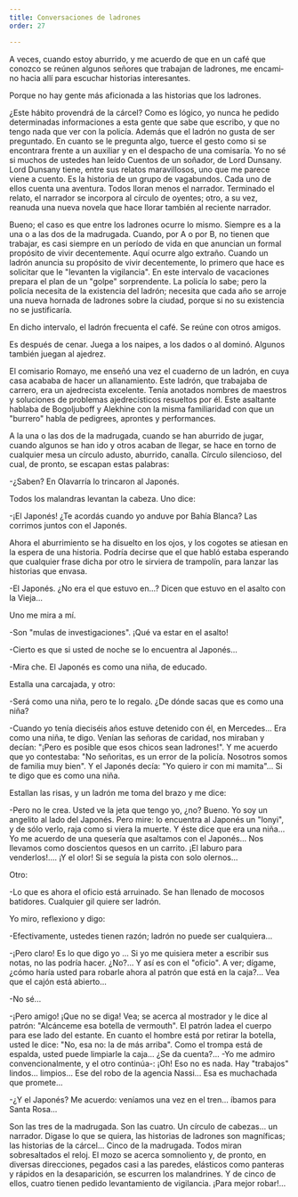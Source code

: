```yaml
---
title: Conversaciones de ladrones
order: 27

---
```


A veces, cuando estoy aburrido, y me acuerdo de que en un café que conozco se reúnen algunos señores que trabajan de ladrones, me encami­no hacia allí para escuchar historias interesantes.

Porque no hay gente más aficionada a las historias que los ladrones. 	

¿Este hábito provendrá de la cárcel? Como es lógico, yo nunca he pedido determinadas informaciones a esta gente que sabe que escribo, y que no tengo nada que ver con la policía. Además que el ladrón no gusta de ser preguntado. En cuanto se le pregunta algo, tuerce el gesto como si se encontrara frente a un auxiliar y en el despacho de una comisaría. 	Yo no sé si muchos de ustedes han leído Cuentos de un soñador, de Lord Dunsany. Lord Dunsany tiene, entre sus relatos maravillosos, uno que me parece viene a cuento. Es la historia de un grupo de vagabundos. Cada uno de ellos cuenta una aventura. Todos lloran menos el narrador. Terminado el relato, el narrador se incorpora al círculo de oyentes; otro, a su vez, reanuda una nueva novela que hace llorar también al reciente narrador.

Bueno; el caso es que entre los ladrones ocurre lo mismo. Siempre es a la una o a las dos de la madrugada. Cuando, por A o por B, no tie­nen que trabajar, es casi siempre en un período de vida en que anuncian un formal propósito de vivir decentemente. Aquí ocurre algo extraño. Cuando un ladrón anuncia su propósito de vivir decentemente, lo prime­ro que hace es solicitar que le "levanten la vigilancia". En este intervalo de vacaciones prepara el plan de un "golpe" sorprendente. La policía lo sabe; pero la policía necesita de la existencia del ladrón; necesita que ca­da año se arroje una nueva hornada de ladrones sobre la ciudad, porque si no su existencia no se justificaría.

En dicho intervalo, el ladrón frecuenta el café. Se reúne con otros amigos. 

Es después de cenar. Juega a los naipes, a los dados o al dominó. Algunos también juegan al ajedrez.

El comisario Romayo, me enseñó una vez el cuaderno de un ladrón, en cuya casa acababa de hacer un allanamiento. Este ladrón, que trabajaba de carrero, era un ajedrecista excelente. Tenía anotados nombres de maestros y soluciones de problemas ajedrecísticos resueltos por él. Este asaltante hablaba de Bogoljuboff y Alekhine con la misma familiaridad con que un "burrero" habla de pedigrees, aprontes y performances.

A la una o las dos de la madrugada, cuando se han aburrido de ju­gar, cuando algunos se han ido y otros acaban de llegar, se hace en torno de cualquier mesa un círculo adusto, aburrido, canalla. Círculo silencio­so, del cual, de pronto, se escapan estas palabras:

-¿Saben? En Olavarría lo trincaron al Japonés. 	

Todos los malandras levantan la cabeza. Uno dice:

-¡El Japonés! ¿Te acordás cuando yo anduve por Bahía Blanca? Las corrimos juntos con el Japonés.

Ahora el aburrimiento se ha disuelto en los ojos, y los cogotes se atie­san en la espera de una historia. Podría decirse que el que habló estaba esperando que cualquier frase dicha por otro le sirviera de trampolín, pa­ra lanzar las historias que envasa.

-El Japonés. ¿No era el que estuvo en...? Dicen que estuvo en el asalto con la Vieja...

Uno me mira a mí.

-Son "mulas de investigaciones". ¡Qué va estar en el asalto! 	

-Cierto es que si usted de noche se lo encuentra al Japonés... 	

-Mira che. El Japonés es como una niña, de educado. 	

Estalla una carcajada, y otro:

-Será como una niña, pero te lo regalo. ¿De dónde sacas que es co­mo una niña?

-Cuando yo tenía dieciséis años estuve detenido con él, en Merce­des... Era como una niña, te digo. Venían las señoras de caridad, nos mi­raban y decían: "¡Pero es posible que esos chicos sean ladrones!". Y me acuerdo que yo contestaba: "No señoritas, es un error de la policía. No­sotros somos de familia muy bien". Y el Japonés decía: "Yo quiero ir con mi mamita"... Si te digo que es como una niña.

Estallan las risas, y un ladrón me toma del brazo y me dice: 	

-Pero no le crea. Usted ve la jeta que tengo yo, ¿no? Bueno. Yo soy un angelito al lado del Japonés. Pero mire: lo encuentra al Japonés un "lonyi", y de sólo verlo, raja como si viera la muerte. Y éste dice que era una niña... Yo me acuerdo de una quesería que asaltamos con el Ja­ponés... Nos llevamos como doscientos quesos en un carrito. ¡El laburo para venderlos!.... ¡Y el olor! Si se seguía la pista con solo olernos... 	

Otro:

-Lo que es ahora el oficio está arruinado. Se han llenado de moco­sos batidores. Cualquier gil quiere ser ladrón.

Yo miro, reflexiono y digo:

-Efectivamente, ustedes tienen razón; ladrón no puede ser cualquie­ra...

-¡Pero claro! Es lo que digo yo ... Si yo me quisiera meter a escribir sus notas, no las podría hacer. ¿No?... Y así es con el "oficio". A ver; dígame, ¿cómo haría usted para robarle ahora al patrón que está en la caja?... Vea que el cajón está abierto...

-No sé...

-¡Pero amigo! ¡Que no se diga! Vea; se acerca al mostrador y le dice al patrón: "Alcánceme esa botella de vermouth". El patrón ladea el cuerpo para ese lado del estante. En cuanto el hombre está por retirar la botella, usted le dice: "No, esa no: la de más arriba". Como el trompa está de espalda, usted puede limpiarle la caja... ¿Se da cuenta?... -Yo me admiro convencionalmente, y el otro continúa-: ¡Oh! Eso no es na­da. Hay "trabajos" lindos... limpios... Ese del robo de la agencia Nas­si... Esa es muchachada que promete...

-¿Y el Japonés? Me acuerdo: veníamos una vez en el tren... íbamos para Santa Rosa...

Son las tres de la madrugada. Son las cuatro. Un círculo de cabe­zas... un narrador. Digase lo que se quiera, las historias de ladrones son magníficas; las historias de la cárcel... Cinco de la madrugada. Todos mi­ran sobresaltados el reloj. El mozo se acerca somnoliento y, de pronto, en diversas direcciones, pegados casi a las paredes, elásticos como pante­ras y rápidos en la desaparición, se escurren los malandrines. Y de cinco de ellos, cuatro tienen pedido levantamiento de vigilancia. ¡Para mejor robar!...
